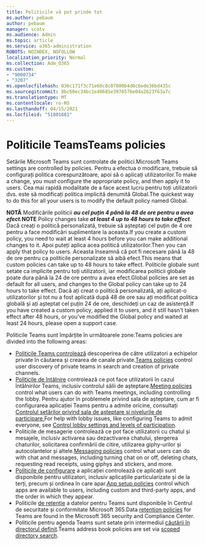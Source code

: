 ```yaml
---
title: Politicile vă pot prinde tot
ms.author: pebaum
author: pebaum
manager: scotv
ms.audience: Admin
ms.topic: article
ms.service: o365-administration
ROBOTS: NOINDEX, NOFOLLOW
localization_priority: Normal
ms.collection: Adm_O365
ms.custom:
- "9000734"
- "3207"
ms.openlocfilehash: 036c171f3c71e60c8c07000b4d0c6ede36bd435c
ms.sourcegitcommit: 8bc60ec34bc1e40685e3976576e04a2623f63a7c
ms.translationtype: MT
ms.contentlocale: ro-RO
ms.lasthandoff: 04/15/2021
ms.locfileid: "51801681"
---
```

# <a name="teams-policies"></a><span data-ttu-id="c8704-102">Politicile Teams</span><span class="sxs-lookup"><span data-stu-id="c8704-102">Teams policies</span></span>

<span data-ttu-id="c8704-103">Setările Microsoft Teams sunt controlate de politici.</span><span class="sxs-lookup"><span data-stu-id="c8704-103">Microsoft Teams settings are controlled by policies.</span></span> <span data-ttu-id="c8704-104">Pentru a efectua o modificare, trebuie să configurați politica corespunzătoare, apoi să o aplicați utilizatorilor.</span><span class="sxs-lookup"><span data-stu-id="c8704-104">To make a change, you must configure the appropriate policy, and then apply it to users.</span></span> <span data-ttu-id="c8704-105">Cea mai rapidă modalitate de a face acest lucru pentru toți utilizatorii dvs. este să modificați politica implicită denumită Global.</span><span class="sxs-lookup"><span data-stu-id="c8704-105">The quickest way to do this for all your users is to modify the default policy named Global.</span></span> 

<span data-ttu-id="c8704-106">**NOTĂ** Modificările politicii **_au cel puțin 4 până la 48 de ore pentru a avea efect._**</span><span class="sxs-lookup"><span data-stu-id="c8704-106">**NOTE** Policy changes take **_at least 4 up to 48 hours to take effect_**.</span></span> <span data-ttu-id="c8704-107">Dacă creați o politică personalizată, trebuie să așteptați cel puțin de 4 ore pentru a face modificări suplimentare la aceasta.</span><span class="sxs-lookup"><span data-stu-id="c8704-107">If you create a custom policy, you need to wait at least 4 hours before you can make additional changes to it.</span></span> <span data-ttu-id="c8704-108">Apoi puteți aplica acea politică utilizatorilor.</span><span class="sxs-lookup"><span data-stu-id="c8704-108">Then you can apply that policy to users.</span></span> <span data-ttu-id="c8704-109">Aceasta înseamnă că pot fi necesare până la 48 de ore pentru ca politicile personalizate să aibă efect.</span><span class="sxs-lookup"><span data-stu-id="c8704-109">This means that custom policies can take up to 48 hours to take effect.</span></span> <span data-ttu-id="c8704-110">Politicile globale sunt setate ca implicite pentru toți utilizatorii, iar modificarea politicii globale poate dura până la 24 de ore pentru a avea efect.</span><span class="sxs-lookup"><span data-stu-id="c8704-110">Global policies are set as default for all users, and changes to the Global policy can take up to 24 hours to take effect.</span></span> <span data-ttu-id="c8704-111">Dacă ați creat o politică personalizată, ați aplicat-o utilizatorilor și tot nu a fost aplicată după 48 de ore sau ați modificat politica globală și ați așteptat cel puțin 24 de ore, deschideți un caz de asistență.</span><span class="sxs-lookup"><span data-stu-id="c8704-111">If you have created a custom policy, applied it to users, and it still hasn't taken effect after 48 hours, or you've modified the Global policy and waited at least 24 hours, please open a support case.</span></span>

<span data-ttu-id="c8704-112">Politicile Teams sunt împărțite în următoarele zone:</span><span class="sxs-lookup"><span data-stu-id="c8704-112">Teams policies are divided into the following areas:</span></span>

- <span data-ttu-id="c8704-113">[Politicile Teams controlează](https://docs.microsoft.com/MicrosoftTeams/teams-policies) descoperirea de către utilizatori a echipelor private în căutarea și crearea de canale private.</span><span class="sxs-lookup"><span data-stu-id="c8704-113">[Teams policies](https://docs.microsoft.com/MicrosoftTeams/teams-policies) control user discovery of private teams in search and creation of private channels.</span></span>  
- <span data-ttu-id="c8704-114">[Politicile de întâlnire](https://docs.microsoft.com/microsoftteams/meeting-policies-in-teams) controlează ce pot face utilizatorii în cazul întâlnirilor Teams, inclusiv controlul sălii de așteptare.</span><span class="sxs-lookup"><span data-stu-id="c8704-114">[Meeting policies](https://docs.microsoft.com/microsoftteams/meeting-policies-in-teams) control what users can do with Teams meetings, including controlling the lobby.</span></span> <span data-ttu-id="c8704-115">Pentru ajutor în problemele privind sala de așteptare, cum ar fi configurarea aplicației Teams pentru a admite oricine, consultați [Controlul setărilor privind sala de așteptare și nivelurile de participare.](https://docs.microsoft.com/alchemyinsights/bypass-lobby)</span><span class="sxs-lookup"><span data-stu-id="c8704-115">For help with lobby issues, like configuring Teams to admit everyone, see [Control lobby settings and levels of participation](https://docs.microsoft.com/alchemyinsights/bypass-lobby).</span></span>
- <span data-ttu-id="c8704-116">[](https://docs.microsoft.com/microsoftteams/messaging-policies-in-teams) Politicile de mesagerie controlează ce pot face utilizatorii cu chatul și mesajele, inclusiv activarea sau dezactivarea chatului, ștergerea chaturilor, solicitarea confirmării de citire, utilizarea giphy-urilor și autocolantelor și altele.</span><span class="sxs-lookup"><span data-stu-id="c8704-116">[Messaging policies](https://docs.microsoft.com/microsoftteams/messaging-policies-in-teams) control what users can do with chat and messages, including turning chat on or off, deleting chats, requesting read receipts, using giphys and stickers, and more.</span></span>
- <span data-ttu-id="c8704-117">[Politicile de configurare](https://docs.microsoft.com/MicrosoftTeams/teams-app-setup-policies) a aplicației controlează ce aplicații sunt disponibile pentru utilizatori, inclusiv aplicațiile particularizate și de la terți, precum și ordinea în care apar.</span><span class="sxs-lookup"><span data-stu-id="c8704-117">[App setup policies](https://docs.microsoft.com/MicrosoftTeams/teams-app-setup-policies) control which apps are available to users, including custom and third-party apps, and the order in which they appear.</span></span>  
- <span data-ttu-id="c8704-118">Politicile [de retenție](https://docs.microsoft.com/microsoftteams/retention-policies) a datelor pentru Teams sunt disponibile în Centrul de securitate și conformitate Microsoft 365.</span><span class="sxs-lookup"><span data-stu-id="c8704-118">Data [retention policies](https://docs.microsoft.com/microsoftteams/retention-policies) for Teams are found in the Microsoft 365 security and Compliance Center.</span></span>
- <span data-ttu-id="c8704-119">Politicile pentru agenda Teams sunt setate prin intermediul [căutării în directorul definit](https://docs.microsoft.com/MicrosoftTeams/teams-scoped-directory-search).</span><span class="sxs-lookup"><span data-stu-id="c8704-119">Teams address book policies are set via [scoped directory search](https://docs.microsoft.com/MicrosoftTeams/teams-scoped-directory-search).</span></span>
